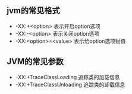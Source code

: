 ## jvm的常见格式
* -XX:+\<option\> 表示开启option选项
* -XX:-\<option\> 表示关闭option选项
* -XX:\<option\>=\<value\> 表示给option选项赋值

## JVM的常见参数
* -XX:+TraceClassLoading 追踪类的加载信息
* -XX:+TraceClassUnloading 追踪类的卸载信息
